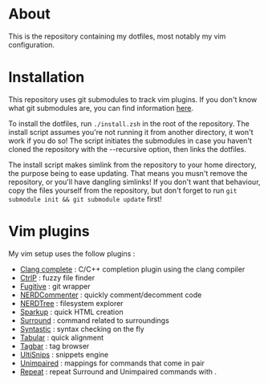 About
=====

This is the repository containing my dotfiles, most notably my vim
configuration.

Installation
============

This repository uses git submodules to track vim plugins.
If you don't know what git submodules are, you can find information
[here](http://git-scm.com/book/en/Git-Tools-Submodules).

To install the dotfiles, run `./install.zsh` in the root of the repository.
The install script assumes you're not running it from another directory, it
won't work if you do so!
The script initiates the submodules in case you haven't cloned the repository
with the --recursive option, then links the dotfiles.

The install script makes simlink from the repository to your home directory,
the purpose being to ease updating. That means you musn't remove the
repository, or you'll have dangling simlinks!
If you don't want that behaviour, copy the files yourself from the
repository, but don't forget to run
`git submodule init && git submodule update` first!


Vim plugins
===========

My vim setup uses the follow plugins :

* [Clang complete](https://github.com/Rip-Rip/clang_complete) : C/C++
  completion plugin using the clang compiler
* [CtrlP](https://github.com/kien/ctrlp.vim/) : fuzzy file finder
* [Fugitive](https://github.com/tpope/vim-fugitive) : git wrapper
* [NERDCommenter](https://github.com/scrooloose/nerdcommenter) : quickly
  comment/decomment code
* [NERDTree](https://github.com/scrooloose/nerdtree) : filesystem explorer
* [Sparkup](https://github.com/rstacruz/sparkup) : quick HTML creation
* [Surround](https://github.com/tpope/vim-surround) : command related to
  surroundings
* [Syntastic](https://github.com/scrooloose/syntastic) : syntax checking on the
  fly
* [Tabular](https://github.com/godlygeek/tabular) : quick alignment
* [Tagbar](https://github.com/majutsushi/tagbar) : tag browser
* [UltiSnips](https://github.com/SirVer/ultisnips) : snippets engine
* [Unimpaired](https://github.com/tpope/vim-unimpaired) : mappings for commands
  that come in pair
* [Repeat](https://github.com/tpope/vim-repeat) : repeat Surround and
  Unimpaired commands with .
